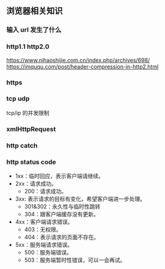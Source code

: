 ## 浏览器相关知识

### 输入 url 发生了什么

### http1.1 http2.0

https://www.nihaoshijie.com.cn/index.php/archives/698/
https://imququ.com/post/header-compression-in-http2.html

### https

### tcp udp

tcp/ip 的并发限制

### xmlHttpRequest

### http catch

### http status code

- 1xx：临时回应，表示客户端请继续。
- 2xx：请求成功。
  - 200：请求成功。
- 3xx: 表示请求的目标有变化，希望客户端进一步处理。
  - 301&amp;302：永久性与临时性跳转
  - 304：跟客户端缓存没有更新。
- 4xx：客户端请求错误。
  - 403：无权限。
  - 404：表示请求的页面不存在。
- 5xx：服务端请求错误。
  - 500：服务端错误。
  - 503：服务端暂时性错误，可以一会再试。
    <!-- TODO -->
